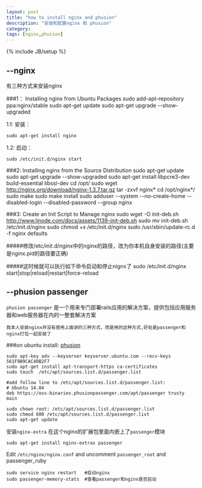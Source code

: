 ```yaml
---
layout: post
title: "how to install nginx and phusion"
description: "安装和配置nginx 和 phusion"
category: 
tags: [nginx,phusion]
---
```

{% include JB/setup %}

## --nginx

有三种方式来安装nginx

###1： Installing nginx from Ubuntu Packages
sudo add-apt-repository ppa:nginx/stable
sudo apt-get update
sudo apt-get upgrade --show-upgraded

1.1: 安装： 
    
    sudo apt-get install nginx

1.2: 启动： 
    
    sudo /etc/init.d/nginx start

###2: Installing nginx from the Source Distribution
    sudo apt-get update
    sudo apt-get upgrade --show-upgraded
    sudo apt-get install libpcre3-dev build-essential libssl-dev
    cd /opt/
    sudo wget http://nginx.org/download/nginx-1.3.7.tar.gz
    tar -zxvf nginx*
    cd /opt/nginx*/
    sudo make
    sudo make install
    sudo adduser --system --no-create-home --disabled-login --disabled-password --group nginx 

###3: Create an Init Script to Manage nginx
    sudo wget -O init-deb.sh http://www.linode.com/docs/assets/1139-init-deb.sh
    sudo mv init-deb.sh /etc/init.d/nginx
    sudo chmod +x /etc/init.d/nginx
    sudo /usr/sbin/update-rc.d -f nginx defaults

#####修改/etc/init.d/nginx中的nginx的路径，改为你本机自身安装的路径(主要是nginx.pid的路径要正确)

#####这时候就可以执行如下命令启动和停止nignx了
    sudo /etc/init.d/nginx start|stop|reload|restart|force-reload
    

## --phusion passenger

`phusion passenger` 是一个用来专门部署rails应用的解决方案，提供包括应用服务器和web服务器在内的一整套解决方案

`我本人安装nginx并没有使用上面讲的三种方式，而是用的这种方式,好处是passenger和nginx打包一起安装了`

###on ubuntu install: [phusion](https://www.phusionpassenger.com/documentation/Users%20guide%20Nginx.html#install_on_debian_ubuntu)

    sudo apt-key adv --keyserver keyserver.ubuntu.com --recv-keys 561F9B9CAC40B2F7
    sudo apt-get install apt-transport-https ca-certificates
    sudo touch  /etc/apt/sources.list.d/passenger.list

    #add follow line to /etc/apt/sources.list.d/passenger.list: 
    # Ubuntu 14.04
    deb https://oss-binaries.phusionpassenger.com/apt/passenger trusty main

    sudo chown root: /etc/apt/sources.list.d/passenger.list
    sudo chmod 600 /etc/apt/sources.list.d/passenger.list
    sudo apt-get update

安装`nginx-extra`  在这个nginx的扩展包里面内嵌上了`passenger`模块

    sudo apt-get install nginx-extras passenger  
    
Edit `/etc/nginx/nginx.conf` and uncomment `passenger_root` and passenger_ruby

    sudo service nginx restart   #启动nginx
    sudo passenger-memory-stats  #查看passenger和nginx是否启动

